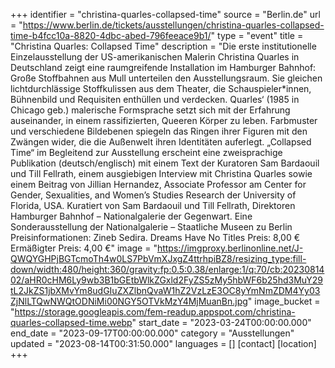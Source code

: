 +++
identifier = "christina-quarles-collapsed-time"
source = "Berlin.de"
url = "https://www.berlin.de/tickets/ausstellungen/christina-quarles-collapsed-time-b4fcc10a-8820-4dbc-abed-796feeace9b1/"
type = "event"
title = "Christina Quarles: Collapsed Time"
description = "Die erste institutionelle Einzelausstellung der US-amerikanischen Malerin Christina Quarles in Deutschland zeigt eine raumgreifende Installation im Hamburger Bahnhof: Große Stoffbahnen aus Mull unterteilen den Ausstellungsraum.
Sie gleichen lichtdurchlässige Stoffkulissen aus dem Theater, die Schauspieler*innen, Bühnenbild und Requisiten enthüllen und verdecken. Quarles‘ (1985 in Chicago geb.) malerische Formsprache setzt sich mit der Erfahrung auseinander, in einem rassifizierten, Queeren Körper zu leben. Farbmuster und verschiedene Bildebenen spiegeln das Ringen ihrer Figuren mit den Zwängen wider, die die Außenwelt ihren Identitäten auferlegt.
„Collapsed Time“ im
Begleitend zur Ausstellung erscheint eine zweisprachige Publikation (deutsch/englisch) mit einem Text der Kuratoren Sam Bardaouil und Till Fellrath, einem ausgiebigen Interview mit Christina Quarles sowie einem Beitrag von Jillian Hernandez, Associate Professor am Center for Gender, Sexualities, and Women’s Studies Research der University of Florida, USA.
Kuratiert von Sam Bardaouil und Till Fellrath, Direktoren Hamburger Bahnhof – Nationalgalerie der Gegenwart.
Eine Sonderausstellung der Nationalgalerie – Staatliche Museen zu Berlin
Preisinformationen: Zineb Sedira. Dreams Have No Titles
Preis: 8,00 €
Ermäßigter Preis: 4,00 €"
image = "https://imgproxy.berlinonline.net/J-QWQYGHPjBGTcmoTh4w0LS7PbVmXJxgZ4ttrhpiBZ8/resizing_type:fill-down/width:480/height:360/gravity:fp:0.5:0.38/enlarge:1/q:70/cb:2023081402/aHR0cHM6Ly9wb3B1bGEtbWlkZGxld2FyZS5zMy5hbWF6b25hd3MuY29tL2JkZS1jbXMvYm8udGIuZXZlbnQvaW1hZ2VzLzE3OC8yYmNmZDM4Yy03ZjNlLTQwNWQtODNiMi00NGY5OTVkMzY4MjMuanBn.jpg"
image_bucket = "https://storage.googleapis.com/fem-readup.appspot.com/christina-quarles-collapsed-time.webp"
start_date = "2023-03-24T00:00:00.000"
end_date = "2023-09-17T00:00:00.000"
category = "Ausstellungen"
updated = "2023-08-14T00:31:50.000"
languages = []
[contact]
[location]
+++